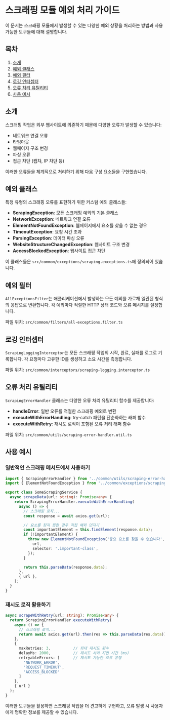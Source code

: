 # 스크래핑 모듈 예외 처리 가이드

이 문서는 스크래핑 모듈에서 발생할 수 있는 다양한 예외 상황을 처리하는 방법과 사용 가능한 도구들에 대해 설명합니다.

## 목차

1. [소개](#소개)
2. [예외 클래스](#예외-클래스)
3. [예외 필터](#예외-필터)
4. [로깅 인터셉터](#로깅-인터셉터)
5. [오류 처리 유틸리티](#오류-처리-유틸리티)
6. [사용 예시](#사용-예시)

## 소개

스크래핑 작업은 외부 웹사이트에 의존하기 때문에 다양한 오류가 발생할 수 있습니다:

- 네트워크 연결 오류
- 타임아웃
- 웹페이지 구조 변경
- 파싱 오류
- 접근 차단 (캡챠, IP 차단 등)

이러한 오류들을 체계적으로 처리하기 위해 다음 구성 요소들을 구현했습니다.

## 예외 클래스

특정 유형의 스크래핑 오류를 표현하기 위한 커스텀 예외 클래스들:

- **ScrapingException**: 모든 스크래핑 예외의 기본 클래스
- **NetworkException**: 네트워크 연결 오류
- **ElementNotFoundException**: 웹페이지에서 요소를 찾을 수 없는 경우
- **TimeoutException**: 요청 시간 초과
- **ParsingException**: 데이터 파싱 오류
- **WebsiteStructureChangedException**: 웹사이트 구조 변경
- **AccessBlockedException**: 웹사이트 접근 차단

이 클래스들은 `src/common/exceptions/scraping.exceptions.ts`에 정의되어 있습니다.

## 예외 필터

`AllExceptionsFilter`는 애플리케이션에서 발생하는 모든 예외를 가로채 일관된 형식의 응답으로 변환합니다. 각 예외마다 적절한 HTTP 상태 코드와 오류 메시지를 설정합니다.

파일 위치: `src/common/filters/all-exceptions.filter.ts`

## 로깅 인터셉터

`ScrapingLoggingInterceptor`는 모든 스크래핑 작업의 시작, 완료, 실패를 로그로 기록합니다. 각 요청마다 고유한 ID를 생성하고 소요 시간을 측정합니다.

파일 위치: `src/common/interceptors/scraping-logging.interceptor.ts`

## 오류 처리 유틸리티

`ScrapingErrorHandler` 클래스는 다양한 오류 처리 유틸리티 함수를 제공합니다:

- **handleError**: 일반 오류를 적절한 스크래핑 예외로 변환
- **executeWithErrorHandling**: try-catch 패턴을 단순화하는 래퍼 함수
- **executeWithRetry**: 재시도 로직이 포함된 오류 처리 래퍼 함수

파일 위치: `src/common/utils/scraping-error-handler.util.ts`

## 사용 예시

### 일반적인 스크래핑 메서드에서 사용하기

```typescript
import { ScrapingErrorHandler } from '../common/utils/scraping-error-handler.util';
import { ElementNotFoundException } from '../common/exceptions/scraping.exceptions';

export class SomeScrapingService {
  async scrapeData(url: string): Promise<any> {
    return ScrapingErrorHandler.executeWithErrorHandling(
      async () => {
        // 스크래핑 로직...
        const response = await axios.get(url);

        // 요소를 찾지 못한 경우 직접 예외 던지기
        const importantElement = this.findElement(response.data);
        if (!importantElement) {
          throw new ElementNotFoundException('중요 요소를 찾을 수 없습니다', {
            url,
            selector: '.important-class',
          });
        }

        return this.parseData(response.data);
      },
      { url },
    );
  }
}
```

### 재시도 로직 활용하기

```typescript
async scrapeWithRetry(url: string): Promise<any> {
  return ScrapingErrorHandler.executeWithRetry(
    async () => {
      // 스크래핑 로직...
      return await axios.get(url).then(res => this.parseData(res.data));
    },
    {
      maxRetries: 3,          // 최대 재시도 횟수
      delayMs: 2000,          // 재시도 사이 지연 시간 (ms)
      retryableErrors: [      // 재시도 가능한 오류 유형
        'NETWORK_ERROR',
        'REQUEST_TIMEOUT',
        'ACCESS_BLOCKED'
      ]
    },
    { url }
  );
}
```

이러한 도구들을 활용하면 스크래핑 작업을 더 견고하게 구현하고, 오류 발생 시 사용자에게 명확한 정보를 제공할 수 있습니다.
